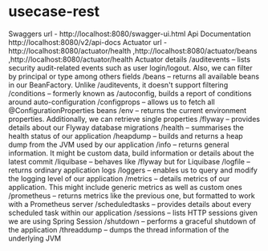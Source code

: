 # usecase-rest
Swaggers url - http://localhost:8080/swagger-ui.html
Api Documentation http://localhost:8080/v2/api-docs
Actuator url -http://localhost:8080/actuator/health ,http://localhost:8080/actuator/beans ,http://localhost:8080/actuator/health
Actuator details
/auditevents – lists security audit-related events such as user login/logout. Also, we can filter by principal or type among others fields
/beans – returns all available beans in our BeanFactory. Unlike /auditevents, it doesn't support filtering
/conditions – formerly known as /autoconfig, builds a report of conditions around auto-configuration
/configprops – allows us to fetch all @ConfigurationProperties beans
/env – returns the current environment properties. Additionally, we can retrieve single properties
/flyway – provides details about our Flyway database migrations
/health – summarises the health status of our application
/heapdump – builds and returns a heap dump from the JVM used by our application
/info – returns general information. It might be custom data, build information or details about the latest commit
/liquibase – behaves like /flyway but for Liquibase
/logfile – returns ordinary application logs
/loggers – enables us to query and modify the logging level of our application
/metrics – details metrics of our application. This might include generic metrics as well as custom ones
/prometheus – returns metrics like the previous one, but formatted to work with a Prometheus server
/scheduledtasks – provides details about every scheduled task within our application
/sessions – lists HTTP sessions given we are using Spring Session
/shutdown – performs a graceful shutdown of the application
/threaddump – dumps the thread information of the underlying JVM
